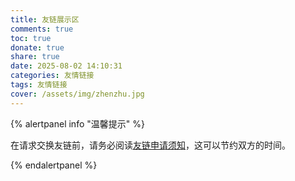 ```yaml
---
title: 友链展示区
comments: true
toc: true
donate: true
share: true
date: 2025-08-02 14:10:31
categories: 友情链接
tags: 友情链接
cover: /assets/img/zhenzhu.jpg
---
```


{% alertpanel info "温馨提示" %}

在请求交换友链前，请务必阅读[友链申请须知](/posts/support/website/friend-link-tip)，这可以节约双方的时间。

{% endalertpanel %}

